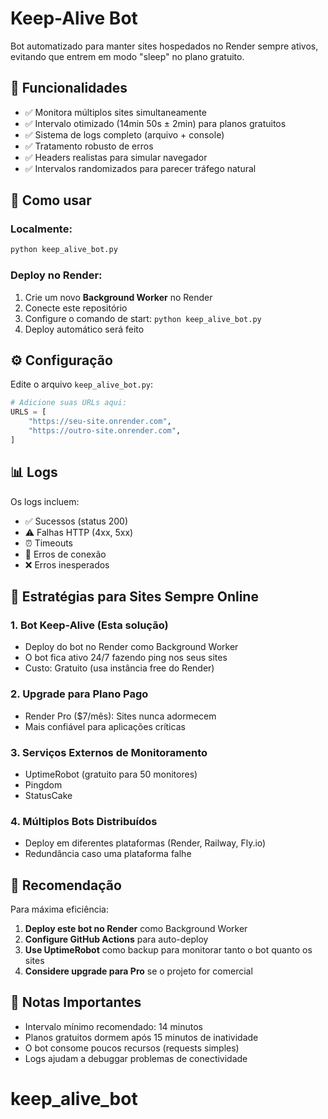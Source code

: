 # Keep-Alive Bot

Bot automatizado para manter sites hospedados no Render sempre ativos, evitando que entrem em modo "sleep" no plano gratuito.

## 🎯 Funcionalidades

- ✅ Monitora múltiplos sites simultaneamente
- ✅ Intervalo otimizado (14min 50s ± 2min) para planos gratuitos
- ✅ Sistema de logs completo (arquivo + console)
- ✅ Tratamento robusto de erros
- ✅ Headers realistas para simular navegador
- ✅ Intervalos randomizados para parecer tráfego natural

## 🚀 Como usar

### Localmente:

```bash
python keep_alive_bot.py
```

### Deploy no Render:

1. Crie um novo **Background Worker** no Render
2. Conecte este repositório
3. Configure o comando de start: `python keep_alive_bot.py`
4. Deploy automático será feito

## ⚙️ Configuração

Edite o arquivo `keep_alive_bot.py`:

```python
# Adicione suas URLs aqui:
URLS = [
    "https://seu-site.onrender.com",
    "https://outro-site.onrender.com",
]
```

## 📊 Logs

Os logs incluem:

- ✅ Sucessos (status 200)
- ⚠️ Falhas HTTP (4xx, 5xx)
- ⏰ Timeouts
- 🔌 Erros de conexão
- ❌ Erros inesperados

## 🌟 Estratégias para Sites Sempre Online

### 1. **Bot Keep-Alive (Esta solução)**

- Deploy do bot no Render como Background Worker
- O bot fica ativo 24/7 fazendo ping nos seus sites
- Custo: Gratuito (usa instância free do Render)

### 2. **Upgrade para Plano Pago**

- Render Pro ($7/mês): Sites nunca adormecem
- Mais confiável para aplicações críticas

### 3. **Serviços Externos de Monitoramento**

- UptimeRobot (gratuito para 50 monitores)
- Pingdom
- StatusCake

### 4. **Múltiplos Bots Distribuídos**

- Deploy em diferentes plataformas (Render, Railway, Fly.io)
- Redundância caso uma plataforma falhe

## 🎯 Recomendação

Para máxima eficiência:

1. **Deploy este bot no Render** como Background Worker
2. **Configure GitHub Actions** para auto-deploy
3. **Use UptimeRobot** como backup para monitorar tanto o bot quanto os sites
4. **Considere upgrade para Pro** se o projeto for comercial

## 📝 Notas Importantes

- Intervalo mínimo recomendado: 14 minutos
- Planos gratuitos dormem após 15 minutos de inatividade
- O bot consome poucos recursos (requests simples)
- Logs ajudam a debuggar problemas de conectividade
# keep_alive_bot
